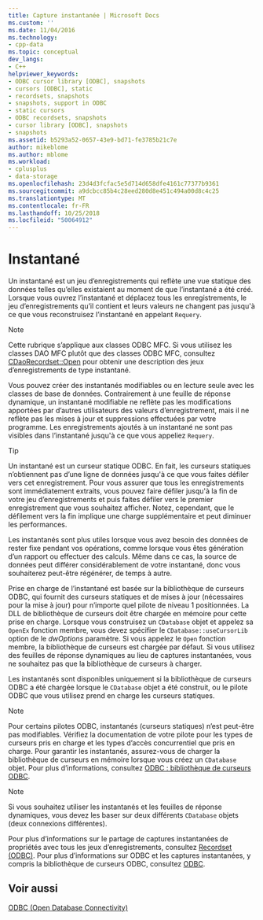 ```yaml
---
title: Capture instantanée | Microsoft Docs
ms.custom: ''
ms.date: 11/04/2016
ms.technology:
- cpp-data
ms.topic: conceptual
dev_langs:
- C++
helpviewer_keywords:
- ODBC cursor library [ODBC], snapshots
- cursors [ODBC], static
- recordsets, snapshots
- snapshots, support in ODBC
- static cursors
- ODBC recordsets, snapshots
- cursor library [ODBC], snapshots
- snapshots
ms.assetid: b5293a52-0657-43e9-bd71-fe3785b21c7e
author: mikeblome
ms.author: mblome
ms.workload:
- cplusplus
- data-storage
ms.openlocfilehash: 23d4d3fcfac5e5d714d658dfe4161c77377b9361
ms.sourcegitcommit: a9dcbcc85b4c28eed280d8e451c494a00d8c4c25
ms.translationtype: MT
ms.contentlocale: fr-FR
ms.lasthandoff: 10/25/2018
ms.locfileid: "50064912"
---
```

# <a name="snapshot"></a>Instantané

Un instantané est un jeu d’enregistrements qui reflète une vue statique des données telles qu’elles existaient au moment de que l’instantané a été créé. Lorsque vous ouvrez l’instantané et déplacez tous les enregistrements, le jeu d’enregistrements qu’il contient et leurs valeurs ne changent pas jusqu'à ce que vous reconstruisez l’instantané en appelant `Requery`.

> [!NOTE]
>  Cette rubrique s’applique aux classes ODBC MFC. Si vous utilisez les classes DAO MFC plutôt que des classes ODBC MFC, consultez [CDaoRecordset::Open](../../mfc/reference/cdaorecordset-class.md#open) pour obtenir une description des jeux d’enregistrements de type instantané.

Vous pouvez créer des instantanés modifiables ou en lecture seule avec les classes de base de données. Contrairement à une feuille de réponse dynamique, un instantané modifiable ne reflète pas les modifications apportées par d’autres utilisateurs des valeurs d’enregistrement, mais il ne reflète pas les mises à jour et suppressions effectuées par votre programme. Les enregistrements ajoutés à un instantané ne sont pas visibles dans l’instantané jusqu'à ce que vous appeliez `Requery`.

> [!TIP]
>  Un instantané est un curseur statique ODBC. En fait, les curseurs statiques n’obtiennent pas d’une ligne de données jusqu'à ce que vous faites défiler vers cet enregistrement. Pour vous assurer que tous les enregistrements sont immédiatement extraits, vous pouvez faire défiler jusqu'à la fin de votre jeu d’enregistrements et puis faites défiler vers le premier enregistrement que vous souhaitez afficher. Notez, cependant, que le défilement vers la fin implique une charge supplémentaire et peut diminuer les performances.

Les instantanés sont plus utiles lorsque vous avez besoin des données de rester fixe pendant vos opérations, comme lorsque vous êtes génération d’un rapport ou effectuer des calculs. Même dans ce cas, la source de données peut différer considérablement de votre instantané, donc vous souhaiterez peut-être régénérer, de temps à autre.

Prise en charge de l’instantané est basée sur la bibliothèque de curseurs ODBC, qui fournit des curseurs statiques et de mises à jour (nécessaires pour la mise à jour) pour n’importe quel pilote de niveau 1 positionnées. La DLL de bibliothèque de curseurs doit être chargée en mémoire pour cette prise en charge. Lorsque vous construisez un `CDatabase` objet et appelez sa `OpenEx` fonction membre, vous devez spécifier le `CDatabase::useCursorLib` option de le *dwOptions* paramètre. Si vous appelez le `Open` fonction membre, la bibliothèque de curseurs est chargée par défaut. Si vous utilisez des feuilles de réponse dynamiques au lieu de captures instantanées, vous ne souhaitez pas que la bibliothèque de curseurs à charger.

Les instantanés sont disponibles uniquement si la bibliothèque de curseurs ODBC a été chargée lorsque le `CDatabase` objet a été construit, ou le pilote ODBC que vous utilisez prend en charge les curseurs statiques.

> [!NOTE]
>  Pour certains pilotes ODBC, instantanés (curseurs statiques) n’est peut-être pas modifiables. Vérifiez la documentation de votre pilote pour les types de curseurs pris en charge et les types d’accès concurrentiel que pris en charge. Pour garantir les instantanés, assurez-vous de charger la bibliothèque de curseurs en mémoire lorsque vous créez un `CDatabase` objet. Pour plus d’informations, consultez [ODBC : bibliothèque de curseurs ODBC](../../data/odbc/odbc-the-odbc-cursor-library.md).

> [!NOTE]
>  Si vous souhaitez utiliser les instantanés et les feuilles de réponse dynamiques, vous devez les baser sur deux différents `CDatabase` objets (deux connexions différentes).

Pour plus d’informations sur le partage de captures instantanées de propriétés avec tous les jeux d’enregistrements, consultez [Recordset (ODBC)](../../data/odbc/recordset-odbc.md). Pour plus d’informations sur ODBC et les captures instantanées, y compris la bibliothèque de curseurs ODBC, consultez [ODBC](../../data/odbc/odbc-basics.md).

## <a name="see-also"></a>Voir aussi

[ODBC (Open Database Connectivity)](../../data/odbc/open-database-connectivity-odbc.md)